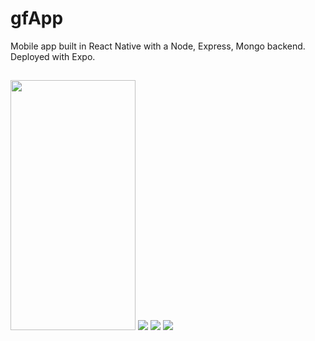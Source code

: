 # gfApp
Mobile app built in React Native with a Node, Express, Mongo backend. Deployed with Expo.

##

<div>
  <img src="https://readmeimages.s3-us-west-1.amazonaws.com/needy-home" height=400 width=200/>
  <img src="https://readmeimages.s3-us-west-1.amazonaws.com/Needy-insertMSG" /> 
  <img src="https://readmeimages.s3-us-west-1.amazonaws.com/needysend" />
  <img src="https://readmeimages.s3-us-west-1.amazonaws.com/needytextlight" />
</div>

